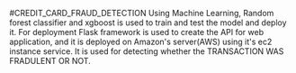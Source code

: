 #CREDIT_CARD_FRAUD_DETECTION
Using Machine Learning, Random forest classifier and xgboost is used to train and test the model and deploy it.
For deployment Flask framework is used to create the API for web application, and it is deployed on Amazon's server(AWS) using it's ec2 instance service.
It is used for detecting whether the TRANSACTION WAS FRADULENT OR NOT.
